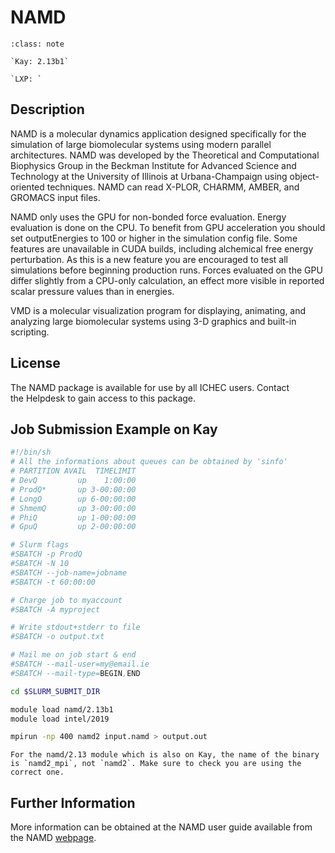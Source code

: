 # NAMD


```{admonition} Versions Installed
:class: note

`Kay: 2.13b1`

`LXP: `

```

## Description

NAMD is a molecular dynamics application designed specifically for the simulation of large biomolecular systems using modern parallel architectures. NAMD was developed by the Theoretical and Computational Biophysics Group in the Beckman Institute for Advanced Science and Technology at the University of Illinois at Urbana-Champaign using object-oriented techniques. NAMD can read X-PLOR, CHARMM, AMBER, and GROMACS input files.

NAMD only uses the GPU for non-bonded force evaluation. Energy evaluation is done on the CPU. To benefit from GPU acceleration you should set outputEnergies to 100 or higher in the simulation config file. Some features are unavailable in CUDA builds, including alchemical free energy perturbation. As this is a new feature you are encouraged to test all simulations before beginning production runs. Forces evaluated on the GPU differ slightly from a CPU-only calculation, an effect more visible in reported scalar pressure values than in energies.

VMD is a molecular visualization program for displaying, animating, and analyzing large biomolecular systems using 3-D graphics and built-in scripting.

## License

The NAMD package is available for use by all ICHEC users. Contact the Helpdesk to gain access to this package.

## Job Submission Example on Kay

```bash
#!/bin/sh
# All the informations about queues can be obtained by 'sinfo'
# PARTITION AVAIL  TIMELIMIT  
# DevQ         up    1:00:00 
# ProdQ*       up 3-00:00:00 
# LongQ        up 6-00:00:00 
# ShmemQ       up 3-00:00:00 
# PhiQ         up 1-00:00:00 
# GpuQ         up 2-00:00:00 

# Slurm flags
#SBATCH -p ProdQ
#SBATCH -N 10
#SBATCH --job-name=jobname  
#SBATCH -t 60:00:00

# Charge job to myaccount
#SBATCH -A myproject

# Write stdout+stderr to file
#SBATCH -o output.txt

# Mail me on job start & end
#SBATCH --mail-user=my@email.ie
#SBATCH --mail-type=BEGIN,END

cd $SLURM_SUBMIT_DIR

module load namd/2.13b1
module load intel/2019

mpirun -np 400 namd2 input.namd > output.out
```

```{tip}
For the namd/2.13 module which is also on Kay, the name of the binary is `namd2_mpi`, not `namd2`. Make sure to check you are using the correct one.
```

## Further Information

More information can be obtained at the NAMD user guide available from
the NAMD [webpage](https://www.ks.uiuc.edu/Research/namd/).

